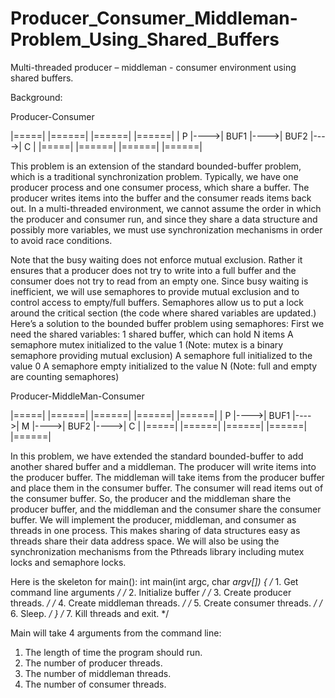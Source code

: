 # Producer_Consumer_Middleman-Problem_Using_Shared_Buffers
 Multi-threaded producer – middleman - consumer environment using shared buffers.

Background:

Producer-Consumer

|=====|     |======|     |======|     |======|
|  P  |---->| BUF1 |---->| BUF2 |---->|   C  |
|=====|     |======|     |======|     |======|


This problem is an extension of the standard bounded-buffer problem, which is a traditional synchronization problem. Typically, we have one producer process and one consumer process, which share a buffer. The producer writes items into the buffer and the consumer reads items back out. In a multi-threaded environment, we cannot assume the order in which the producer and consumer run, and since they share a data structure and possibly more variables, we must use synchronization mechanisms in order to avoid race conditions.

Note that the busy waiting does not enforce mutual exclusion. Rather it ensures that a producer does not try to write into a full buffer and the consumer does not try to read from an empty one. Since busy waiting is inefficient, we will use semaphores to provide mutual exclusion and to control access to empty/full buffers. Semaphores allow us to put a lock around the critical section (the code where shared variables are updated.) Here’s a solution to the bounded buffer problem using semaphores:
First we need the shared variables:
1 shared buffer, which can hold N items
A semaphore mutex initialized to the value 1 (Note: mutex is a binary semaphore providing mutual exclusion)
A semaphore full initialized to the value 0
A semaphore empty initialized to the value N (Note: full and empty are counting semaphores)

Producer-MiddleMan-Consumer

|=====|     |======|     |======|     |======|     |======|
|  P  |---->| BUF1 |---->|  M   |---->| BUF2 |---->|   C  |
|=====|     |======|     |======|     |======|     |======|


In this problem, we have extended the standard bounded-buffer to add another shared buffer and a middleman. The producer will write items into the producer buffer. The middleman will take items from the producer buffer and place them in the consumer buffer. The consumer will read items out of the consumer buffer. So, the producer and the middleman share the producer buffer, and the middleman and the consumer share the consumer buffer.
We will implement the producer, middleman, and consumer as threads in one process. This makes sharing of data structures easy as threads share their data address space. We will also be using the synchronization mechanisms from the Pthreads library including mutex locks and semaphore locks.


Here is the skeleton for main():
int main(int argc, char *argv[]) {
/* 1. Get command line arguments */ 
/* 2. Initialize buffer */
/* 3. Create producer threads. */
/* 4. Create middleman threads. */
/* 5. Create consumer threads. */
/* 6. Sleep. */
} /* 7. Kill threads and exit. */

Main will take 4 arguments from the command line:
1. The length of time the program should run. 
2. The number of producer threads.
2. The number of middleman threads.
3. The number of consumer threads.


